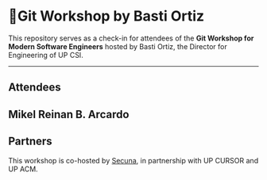 # 🚀Git Workshop by Basti Ortiz

This repository serves as a check-in for attendees of the **Git Workshop for Modern Software Engineers** hosted by Basti Ortiz, the Director for Engineering of UP CSI.

---
## Attendees
Mikel Reinan B. Arcardo
---
## Partners
This workshop is co-hosted by [Secuna](https://secuna.io), in partnership with UP CURSOR and UP ACM.

